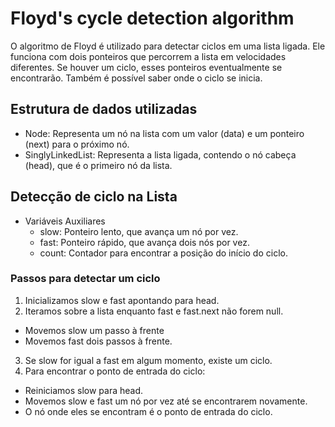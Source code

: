 # Floyd's cycle detection algorithm

O algoritmo de Floyd é utilizado para detectar ciclos em uma lista ligada. Ele funciona com dois ponteiros que percorrem a lista em velocidades diferentes. 
Se houver um ciclo, esses ponteiros eventualmente se encontrarão.
Também é possível saber onde o ciclo se inicia.

## Estrutura de dados utilizadas

- Node: Representa um nó na lista com um valor (data) e um ponteiro (next) para o próximo nó.
- SinglyLinkedList: Representa a lista ligada, contendo o nó cabeça (head), que é o primeiro nó da lista.

## Detecção de ciclo na Lista

- Variáveis Auxiliares
    - slow: Ponteiro lento, que avança um nó por vez.
    - fast: Ponteiro rápido, que avança dois nós por vez.
    - count: Contador para encontrar a posição do início do ciclo.

### Passos para detectar um ciclo

1. Inicializamos slow e fast apontando para head.
2. Iteramos sobre a lista enquanto fast e fast.next não forem null.
- Movemos slow um passo à frente
- Movemos fast dois passos à frente.
3. Se slow for igual a fast em algum momento, existe um ciclo.
4. Para encontrar o ponto de entrada do ciclo:
- Reiniciamos slow para head.
- Movemos slow e fast um nó por vez até se encontrarem novamente.
- O nó onde eles se encontram é o ponto de entrada do ciclo.
